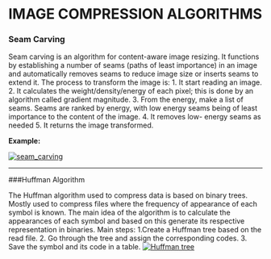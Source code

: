 # IMAGE COMPRESSION ALGORITHMS

### Seam Carving

Seam carving is an algorithm for content-aware image
resizing. It functions by establishing a number of seams
(paths of least importance) in an image and automatically
removes seams to reduce image size or inserts seams to
extend it. The process to transform the image is: 1. It start
reading an image. 2. It calculates the weight/density/energy
of each pixel; this is done by an algorithm called gradient
magnitude. 3. From the energy, make a list of seams. Seams
are ranked by energy, with low energy seams being of least
importance to the content of the image. 4. It removes low-
energy seams as needed 5. It returns the image transformed.

**Example:**

[![seam_carving](https://github.com/vivianhylee/seam-carving/raw/master/example/image05_video.gif "seam_carving")](https://github.com/vivianhylee/seam-carving/raw/master/example/image05_video.gif "seam_carving")


------------

###Huffman Algorithm

The Huffman algorithm used to compress data is based on
binary trees. Mostly used to compress files where the
frequency of appearance of each symbol is known. The
main idea of the algorithm is to calculate the appearances of
each symbol and based on this generate its respective
representation in binaries.
Main steps:
1.Create a Huffman tree based on the read file. 2. Go
through the tree and assign the corresponding codes. 3.
Save the symbol and its code in a table.
[![Huffman tree](https://cgi.luddy.indiana.edu/~yye/c343-2019/images/Huffman-tree-Fig5.24.png "Huffman tree")](https://cgi.luddy.indiana.edu/~yye/c343-2019/images/Huffman-tree-Fig5.24.png "Huffman tree")